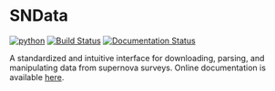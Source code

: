 # SNData

[![python](https://img.shields.io/badge/python-3.6+-g.svg)]() [![Build Status](https://travis-ci.com/djperrefort/SNData.svg?token=MKWwaqNeMpyaNQ2HGxM7&branch=master)](https://travis-ci.com/djperrefort/SNData) [![Documentation Status](https://readthedocs.org/projects/sn-data/badge/?version=latest)](https://sn-data.readthedocs.io/en/latest/?badge=latest)


A standardized and intuitive interface for downloading, parsing, and
manipulating data from supernova surveys. Online documentation is available
 [here](https://sn-data.readthedocs.io/en/latest/).

